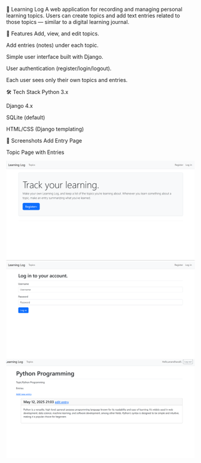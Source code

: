 📝 Learning Log
A web application for recording and managing personal learning topics. Users can create topics and add text entries related to those topics — similar to a digital learning journal.

🚀 Features
Add, view, and edit topics.

Add entries (notes) under each topic.

Simple user interface built with Django.

User authentication (register/login/logout).

Each user sees only their own topics and entries.

🛠️ Tech Stack
Python 3.x

Django 4.x

SQLite (default)

HTML/CSS (Django templating)

📸 Screenshots
Add Entry Page

Topic Page with Entries

![screenshot](https://github.com/Anandhigovindaraj/Learning_log/blob/e3789c7e68841ced9f8f4667011d9a45f7743f8d/first%20page.png)
![screenshot](https://github.com/Anandhigovindaraj/Learning_log/blob/7b36ad5895fb049c4994cd2275b7cef23166f444/2nd%20page.png)
![screenshot](https://github.com/Anandhigovindaraj/Learning_log/blob/17d2bb3b940f9f5c7ed579520e63a01cc916487e/3rd%20page.png)
